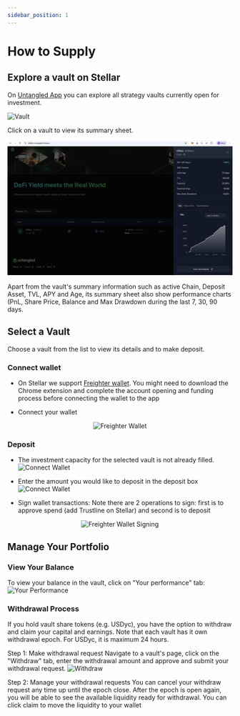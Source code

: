 ```yaml
---
sidebar_position: 1
---
```


# How to Supply
## Explore a vault on Stellar

On [Untangled App](https://stellar.untangled.finance) you can explore all strategy vaults currently open for investment.

![Vault](../img/Stellar-Vault-list.png)

Click on a vault to view its summary sheet.

![Vault Summary Sheet](../../credio/img/Stellar-Vault-Summary-Sheet.png)

Apart from the vault's summary information such as active Chain, Deposit Asset, TVL, APY and Age, its summary sheet also show performance charts (PnL, Share Price, Balance and Max Drawdown during the last 7, 30, 90 days.


## Select a Vault

Choose a vault from the list to view its details and to make deposit.

### Connect wallet

- On Stellar we support [Freighter wallet](https://chromewebstore.google.com/detail/freighter/bcacfldlkkdogcmkkibnjlakofdplcbk?hl=en). You might need to download the Chrome extension and complete the account opening and funding process before connecting the wallet to the app



- Connect your wallet   
<p align="center">
  <img src={require("../img/Stellar-vault-Freighter.png").default} alt="Freighter Wallet" width="400"/>
</p>


### Deposit 
- The investment capacity for the selected vault is not already filled.
![Connect Wallet](../img/Stellar-Vault-Connect-Wallet.png)

- Enter the amount you would like to deposit in the deposit box
  ![Connect Wallet](../img/Stellar-Vault-Deposit.png)

- Sign wallet transactions: Note there are 2 operations to sign: first is to approve spend (add Trustline on Stellar) and second is to deposit  
<p align="center">
  <img src={require("../img/Stellar-Vault-Freighter-Signing.png").default} alt="Freighter Wallet Signing" width="400"/>
</p>

## Manage Your Portfolio

### View Your Balance
To view your balance in the vault, click on "Your performance" tab:
![Your Performance](../img/Stellar-Vault-Your-Performance.png)

### Withdrawal Process
If you hold vault share tokens (e.g. USDyc), you have the option to withdraw and claim your capital and earnings. Note that each vault has it own withdrawal epoch. For USDyc, it is maximum 24 hours.

Step 1: Make withdrawal request
Navigate to a vault's page, click on the "Withdraw" tab, enter the withdrawal amount and approve and submit your withdrawal request.
![Withdraw](../img/Stellar-Vault-Withdraw.png)

Step 2: Manage your withdrawal requests
You can cancel your withdraw request any time up until the epoch close. After the epoch is open again, you will be able to see the available liquidity ready for withdrawal. You can click claim to move the liquidity to your wallet
